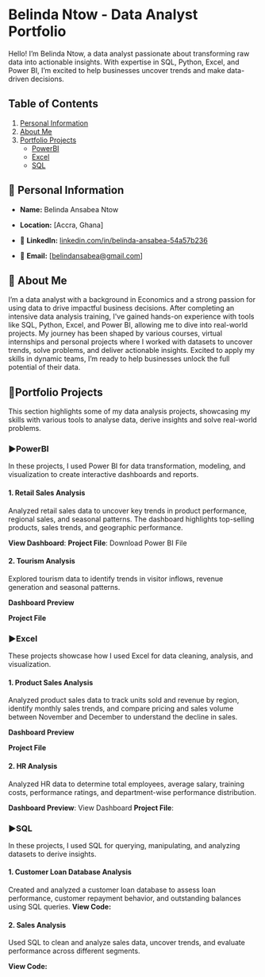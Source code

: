 #  Belinda Ntow - Data Analyst Portfolio
  Hello! I’m Belinda Ntow, a data analyst passionate about transforming raw data into actionable insights. With expertise in SQL, Python, Excel, and Power BI, I’m excited to help businesses uncover trends and make data-driven decisions.
  
 ## Table of Contents
 1. [Personal Information](#personal-information)
 2. [About Me](#About-Me)
 3. [Portfolio Projects](#portfoli-projects)
    - [PowerBI](#PowerBI)
    - [Excel](#excel)
    - [SQL](#sql)
      
    
## 🔹 Personal Information  

-   **Name:** Belinda Ansabea Ntow 

- **Location:** [Accra, Ghana]  

- 🔗 **LinkedIn:** [linkedin.com/in/belinda-ansabea-54a57b236](#) 
  
- 📧 **Email:** [belindansabea@gmail.com]




## 🔹 About Me

I’m a data analyst with a background in Economics and a strong passion for using data to drive impactful business decisions. After completing an intensive data analysis training, I've gained hands-on experience with tools like SQL, Python, Excel, and Power BI, allowing me to dive into real-world projects. My journey has been shaped by various courses, virtual internships and personal projects where I worked with datasets to uncover trends, solve problems, and deliver actionable insights. Excited to apply my skills in dynamic teams, I’m ready to help businesses unlock the full potential of their data.




## 🔹Portfolio  Projects  

This section highlights some of my data analysis projects, showcasing my skills with various tools to analyse data, derive insights and solve real-world problems.

### ►**PowerBI**

In these projects, I used Power BI for data transformation, modeling, and visualization to create interactive dashboards and reports.
  
#### 1. Retail Sales Analysis
 Analyzed retail sales data to uncover key trends in product performance, regional sales, and seasonal patterns. The dashboard highlights top-selling products, sales trends, and geographic performance.

**View Dashboard**:
**Project File**:
Download Power BI File

#### 2. Tourism Analysis
 Explored tourism data to identify trends in visitor inflows, revenue generation and seasonal patterns.

**Dashboard Preview**

**Project File**

### ►**Excel**
These projects showcase how I used Excel for data cleaning, analysis, and visualization.

#### 1. Product Sales Analysis  
 Analyzed product sales data to track units sold and revenue by region, identify monthly sales trends, and compare pricing and sales volume between November and December to understand the decline in sales. 

**Dashboard Preview**

**Project File**


 #### 2. HR Analysis
 Analyzed HR data to determine total employees, average salary, training costs, performance ratings, and department-wise performance distribution. 
 
**Dashboard Preview**:
View Dashboard
**Project File**:

### ►**SQL**
In these projects, I used SQL for querying, manipulating, and analyzing datasets to derive insights.
  
#### 1.  Customer Loan Database Analysis
Created and analyzed a customer loan database to assess loan performance, customer repayment behavior, and outstanding balances using SQL queries.
**View Code:**

#### 2. Sales Analysis
Used SQL to clean and analyze sales data, uncover trends, and evaluate performance across different segments.

**View Code:**











 
